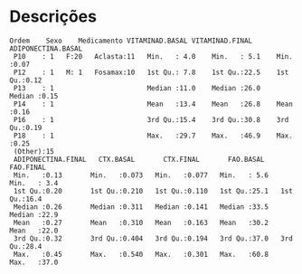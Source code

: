# Descrições

    Ordem    Sexo    Medicamento VITAMINAD.BASAL VITAMINAD.FINAL ADIPONECTINA.BASAL
     P10    : 1   F:20   Aclasta:11   Min.   : 4.0    Min.   : 5.1    Min.   :0.07
     P12    : 1   M: 1   Fosamax:10   1st Qu.: 7.8    1st Qu.:22.5    1st Qu.:0.12
     P13    : 1                       Median :11.0    Median :26.0    Median :0.15
     P14    : 1                       Mean   :13.4    Mean   :26.8    Mean   :0.16
     P16    : 1                       3rd Qu.:15.4    3rd Qu.:30.8    3rd Qu.:0.19
     P18    : 1                       Max.   :29.7    Max.   :46.9    Max.   :0.25
     (Other):15
     ADIPONECTINA.FINAL   CTX.BASAL       CTX.FINAL       FAO.BASAL      FAO.FINAL 
     Min.   :0.13       Min.   :0.073   Min.   :0.077   Min.   : 5.6   Min.   : 3.4
     1st Qu.:0.20       1st Qu.:0.210   1st Qu.:0.110   1st Qu.:25.1   1st Qu.:16.4
     Median :0.26       Median :0.311   Median :0.141   Median :33.5   Median :22.9
     Mean   :0.27       Mean   :0.310   Mean   :0.163   Mean   :30.2   Mean   :22.0
     3rd Qu.:0.32       3rd Qu.:0.404   3rd Qu.:0.194   3rd Qu.:37.0   3rd Qu.:28.4
     Max.   :0.45       Max.   :0.540   Max.   :0.301   Max.   :60.8   Max.   :37.0

